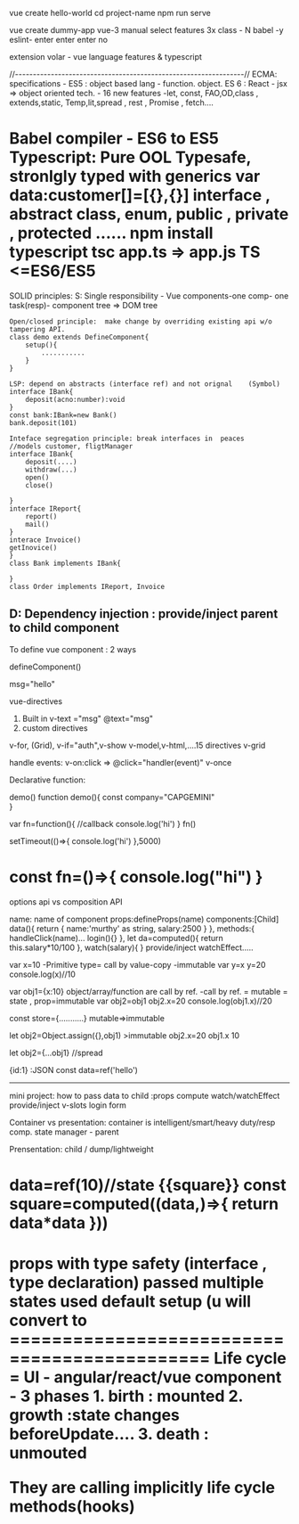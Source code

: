 vue create hello-world
cd project-name
npm run serve

vue create dummy-app
vue-3
manual select features
3x
class - N
babel -y
eslint- enter
enter
enter
no

extension
volar - vue language features & typescript

//----------------------------------------------------------------//
ECMA: specifications - ES5 : object based lang - function. object.
ES 6 : React - jsx => object oriented tech. - 16 new features
-let, const, FAO,OD,class , extends,static, Temp,lit,spread , rest , Promise , fetch....

Babel compiler - ES6 to ES5
Typescript: Pure OOL
Typesafe, stronlgly typed with generics <T>
var data:customer[]=[{},{}]
interface , abstract class, enum,
public , private , protected
......
npm install typescript
tsc app.ts => app.js
TS <=ES6/ES5
==================================
SOLID principles:
S: Single responsibility - Vue components-one comp- one task(resp)- component tree => DOM tree

    Open/closed principle:  make change by overriding existing api w/o tampering API.
    class demo extends DefineComponent{
        setup(){
            ...........
        }
    }

    LSP: depend on abstracts (interface ref) and not orignal    (Symbol)
    interface IBank{
        deposit(acno:number):void
    }
    const bank:IBank=new Bank()
    bank.deposit(101)

    Inteface segregation principle: break interfaces in  peaces
    //models customer, fligtManager
    interface IBank{
        deposit(....)
        withdraw(...)
        open()
        close()

    }
    interface IReport{
        report()
        mail()
    }
    interace Invoice()
    getInovice()
    }
    class Bank implements IBank{

    }
    class Order implements IReport, Invoice

## D: Dependency injection : provide/inject parent to child component

To define vue component : 2 ways

<script setup lang="ts">
    const name = ref("murthy") as string
</script>

defineComponent()

<template>{{msg}}</template>
msg="hello"

vue-directives

1.  Built in
    v-text ="msg" @text="msg"
2.  custom directives

v-for, (Grid), v-if="auth",v-show
v-model,v-html,....15 directives
v-grid

handle events:
v-on:click => @click="handler(event)"
v-once

Declarative function:

demo()
function demo(){
const company="CAPGEMINI"  
}

var fn=function(){ //callback
console.log('hi')
}
fn()

setTimeout(()=>{
console.log('hi')
},5000)

const fn=()=>{
console.log("hi")
}
=====================================================
options api vs composition API

name: name of component
props:defineProps(name)
components:[Child]
data(){
return {
name:'murthy' as string,
salary:2500
}
},
methods:{
handleClick(name)...
login(){}
},
let da=computed(){
return this.salary\*10/100
},
watch(salary){ }
provide/inject
watchEffect.....

var x=10 -Primitive type= call by value-copy -immutable
var y=x
y=20
console.log(x)//10

var obj1={x:10} object/array/function are call by ref. -call by ref. = mutable = state , prop=immutable
var obj2=obj1
obj2.x=20
console.log(obj1.x)//20

const store={...........}
mutable=>immutable

let obj2=Object.assign({},obj1) >immutable
obj2.x=20
obj1.x 10

let obj2={...obj1} //spread

{id:1} :JSON
const data=ref('hello')

---

mini project:
how to pass data to child :props
compute
watch/watchEffect
provide/inject
v-slots
login form

Container vs presentation:
container is intelligent/smart/heavy duty/resp comp.
state manager - parent

Prensentation: child / dump/lightweight

data=ref(10)//state
{{square}}
const square=computed((data,)=>{
return data\*data
}))
==============================
props with type safety (interface , type declaration)
passed multiple states
used default setup (u will convert to <script setup  lang='ts'>)
computed
PropType
styles
================================================
watch and watchEffect()

Sync call and async call to a function: Promise
fetch(url).then(resp=>customers.data=resp)
.error(err=>console.log(err))

npm install axios : CRUD = GET,POST, PUT , DELETE
axios.get(url).then(resp=>console.log(resp))

function LRT(){
return new Promise(resolve,reject)
// fetch(url) //complex logic
if (ok)
resolve(response)
else
reject(error)
}

function SRT(){
console.log('hi')
}
LRT()
.then( (result)=>console.log(result))
.error( (error)=>console.log(error))
SRT()

ES7:
awaitable pattern:
async/await

async function complexlogic(data){
try{
let result=await invoke(data)//return promise  
 let final=await store(result)
console.log("all done")
}catch(error)
}

complextlogic()
dosomeotherLogic()

<script setup>
import { ref, watch } from 'vue'

const question = ref('')
const answer = ref('Questions usually contain a question mark. ;-)')

// watch works directly on a ref
watch(question, async (newQuestion, oldQuestion) => {
  if (newQuestion.indexOf('?') > -1) {
    answer.value = 'Thinking...'
    try {
      const res = await fetch('https://yesno.wtf/api')
      answer.value = (await res.json()).answer
    } catch (error) {
      answer.value = 'Error! Could not reach the API. ' + error
    }
  }
})
</script>

<template>
  <p>
    Ask a yes/no question:
    <input v-model="question" />
  </p>
  <p>{{ answer }}</p>
</template>
=============================================
Life cycle = UI   - angular/react/vue
component - 3 phases
 1. birth   : mounted
 2. growth :state changes  beforeUpdate....
 3. death : unmouted

They are calling implicitly life cycle methods(hooks)
